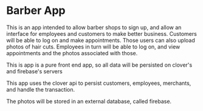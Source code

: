 # Barber App

This is an app intended to allow barber shops to sign up, and allow an interface for employees and customers to make better business.
Customers will be able to log on and make appointments. Those users can also upload photos of hair cuts.
Employees in turn will be able to log on, and view appointments and the photos associated with those. 

This is app is a pure front end app, so all data will be persisted on clover's and firebase's servers

This app uses the clover api to persist customers, employees, merchants, and handle the transaction.

The photos will be stored in an external database, called firebase.